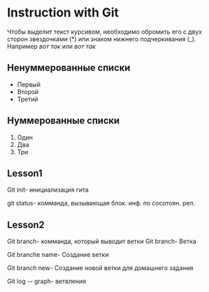 # Instruction with Git

Чтобы выделит текст курсивом, необходимо обромить его с двух сторон звездочками (*) или знаком нижнего подчеркивания (_). Например *вот так* или _вот так_

## Ненуммерованные списки
* Первый
* Второй
* Третий

## Нуммерованные списки
1. Один
2. Два
3. Три

## Lesson1

Git init- инициализация гита

git status- комманда, вызывающая блок. инф. по сосотоян. реп.

## Lesson2

Git branch- комманда, который выводит ветки
Git branch- Ветка

Git branche name- Создание ветки

Git branch new- Создание новой ветки для домашнего задания

Git log -- graph- ветвления